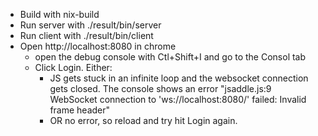 * Build with nix-build
* Run server with ./result/bin/server
* Run client with ./result/bin/client
* Open http://localhost:8080 in chrome
  * open the debug console with Ctl+Shift+I and go to the Consol tab
  * Click Login. Either:
    * JS gets stuck in an infinite loop and the websocket connection gets closed. The console shows an error "jsaddle.js:9 WebSocket connection to 'ws://localhost:8080/' failed: Invalid frame header"
    * OR no error, so reload and try hit Login again.